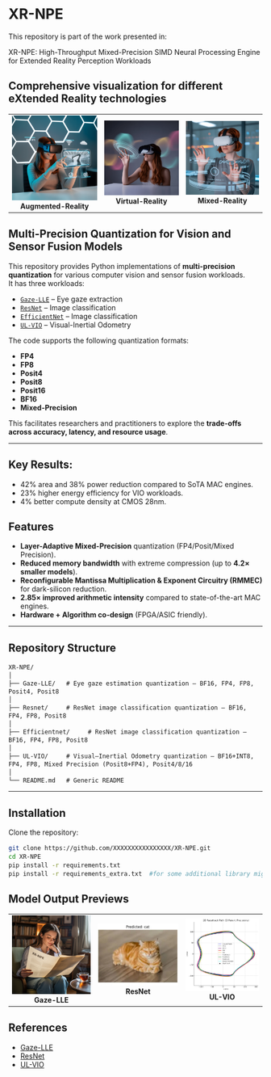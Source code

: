 # XR-NPE
This repository is part of the work presented in:

XR-NPE: High-Throughput Mixed-Precision SIMD Neural Processing Engine for Extended Reality Perception Workloads

## Comprehensive visualization for different eXtended Reality technologies
<table>
<tr>
<td align="center"><img src="images/AugmentedReality.png" width="300"/><br><b>Augmented-Reality</b></td>
<td align="center"><img src="images/VirtualReality.png" width="300"/><br><b>Virtual-Reality</b></td>
<td align="center"><img src="images/MixedReality.png" width="300"/><br><b>Mixed-Reality</b></td>
</tr>
</table>

##  Multi-Precision Quantization for Vision and Sensor Fusion Models

This repository provides Python implementations of **multi-precision quantization** for various computer vision and sensor fusion workloads.  
It has three workloads:  
- [`Gaze-LLE`](./Gaze-LLE/README.md) – Eye gaze extraction
- [`ResNet`](./Resnet/README.md) – Image classification
- [`EfficientNet`](./EfficientNet/README.md) – Image classification 
- [`UL-VIO`](./UL-VIO/README.md) – Visual-Inertial Odometry 

The code supports the following quantization formats:
- **FP4**  
- **FP8**  
- **Posit4**   
- **Posit8**
- **Posit16**  
- **BF16**
- **Mixed-Precision**

This  facilitates  researchers and practitioners to explore the **trade-offs across accuracy, latency, and resource usage**.

---

## Key Results:
- 42% area and 38% power reduction compared to SoTA MAC engines.
- 23% higher energy efficiency for VIO workloads.
- 4% better compute density at CMOS 28nm.
## Features  
- **Layer-Adaptive Mixed-Precision** quantization (FP4/Posit/Mixed Precision).  
- **Reduced memory bandwidth** with extreme compression (up to **4.2× smaller models**).  
- **Reconfigurable Mantissa Multiplication & Exponent Circuitry (RMMEC)** for dark-silicon reduction.  
- **2.85× improved arithmetic intensity** compared to state-of-the-art MAC engines.  
- **Hardware + Algorithm co-design** (FPGA/ASIC friendly).  

---

## Repository Structure
```text
XR-NPE/
│
├── Gaze-LLE/   # Eye gaze estimation quantization — BF16, FP4, FP8, Posit4, Posit8
│
├── Resnet/     # ResNet image classification quantization — BF16, FP4, FP8, Posit8
│
├── Efficientnet/     # ResNet image classification quantization — BF16, FP4, FP8, Posit8
│
├── UL-VIO/     # Visual–Inertial Odometry quantization — BF16+INT8, FP4, FP8, Mixed Precision (Posit8+FP4), Posit4/8/16
│
└── README.md   # Generic README
```
---

## Installation

Clone the repository:
```bash
git clone https://github.com/XXXXXXXXXXXXXXXX/XR-NPE.git
cd XR-NPE
pip install -r requirements.txt
pip install -r requirements_extra.txt  #for some additional library might be used
```
## Model Output Previews
<table>
<tr>
<td align="center"><img src="images/fp32.png" width="300"/><br><b>Gaze-LLE</b></td>
<td align="center"><img src="images/resnet18_resize.jpg" width="300"/><br><b>ResNet</b></td>
<td align="center"><img src="images/Horseracetrack.jpg" width="300"/><br><b>UL-VIO</b></td>
</tr>
</table>

## References
- [Gaze-LLE](https://github.com/fkryan/gazelle)
- [ResNet](https://github.com/JayPatwardhan/ResNet-PyTorch)
- [UL-VIO](https://github.com/jp4327/ulvio)
